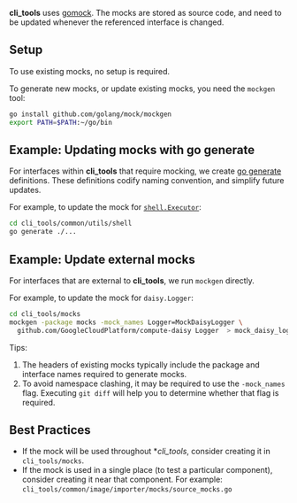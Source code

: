 **cli_tools** uses [gomock](https://github.com/golang/mock). The mocks are stored as source code,
and need to be updated whenever the referenced interface is changed.

## Setup

To use existing mocks, no setup is required.

To generate new mocks, or update existing mocks, you need the `mockgen` tool:

```bash
go install github.com/golang/mock/mockgen
export PATH=$PATH:~/go/bin
```

## Example: Updating mocks with go generate

For interfaces within **cli_tools** that require mocking, we
create [go generate](https://go.dev/blog/generate)
definitions. These definitions codify naming convention, and simplify future updates.

For example, to update the mock for [`shell.Executor`](../common/utils/shell/executor.go):

```bash
cd cli_tools/common/utils/shell
go generate ./...
```

## Example: Update external mocks

For interfaces that are external to **cli_tools**, we run `mockgen`
directly.

For example, to update the mock for `daisy.Logger`:

```bash
cd cli_tools/mocks
mockgen -package mocks -mock_names Logger=MockDaisyLogger \
  github.com/GoogleCloudPlatform/compute-daisy Logger  > mock_daisy_logger.go
```

Tips:

1. The headers of existing mocks typically include the package and interface names required to
   generate mocks.
2. To avoid namespace clashing, it may be required to use the `-mock_names`
   flag. Executing `git diff` will help you to determine whether that flag is required.

## Best Practices

* If the mock will be used throughout **cli_tools*, consider creating it in `cli_tools/mocks`.
* If the mock is used in a single place (to test a particular component), consider creating it near
  that component. For example: `cli_tools/common/image/importer/mocks/source_mocks.go`